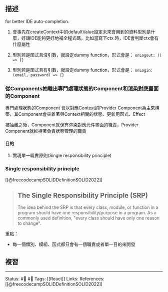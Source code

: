## 描述

for better IDE auto-completion.

1. 會事先在createContext中的defaultValue設定未來會用到的資料型別是什麼，好讓IDE能夠更好地補全程式碼，比如當寫下ctx.時，IDE會判斷ctx會有什麼屬性

2. 型別若是函式且沒引數，就設定dummy function，形式會是：
`onLogout: () => {}`

3. 型別若是函式且有引數，就設定dummy function，形式會是：
`onLogin: (email, password) => {}`



### 從Components抽離出專門處理狀態的Component和渲染對應畫面的Component


專門處理狀態的Component 會以對應Context的Provider Component為主來構築，其Component會夾雜著與Context相關的狀態、更新用函式、Effect

被抽離之後，Component就保有渲染對應元件畫面的職責，Provider Component就維持著負責狀態管理的職責



#### 目的
1. 實現單一職責原則(Single responsibility principle)


### Single responsibility principle 

[[@freecodecampSOLIDDefinitionSOLID2022]]
> ## The Single Responsibility Principle (SRP)
> The idea behind the SRP is that every class, module, or function in a program should have one responsibility/purpose in a program. As a commonly used definition, "every class should have only one reason to change".


重點：
- 每一個類別、模組、函式都只會有一個職責或者單一目的來開發


## 複習


---
Status: #🌱 #📓 
Tags:
[[React]]
Links:
References:
[[@freecodecampSOLIDDefinitionSOLID2022]]